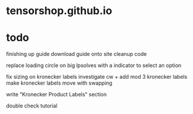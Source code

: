 # tensorshop.github.io


# todo
finishing up guide
download guide onto site
cleanup code

replace loading circle on big lpsolves with a indicator to select an option

fix sizing on kronecker labels
investigate cw + add mod 3 kronecker labels
make kronecker labels move with swapping

write "Kronecker Product Labels" section

double check tutorial